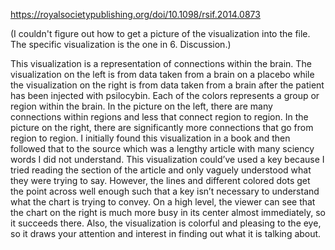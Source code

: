 
https://royalsocietypublishing.org/doi/10.1098/rsif.2014.0873

(I couldn't figure out how to get a picture of the visualization into the file. The specific visualization is the one in 6. Discussion.)

This visualization is a representation of connections within the brain. The visualization on the left is from data taken from a brain on a placebo while the visualization on the right is from data taken from a brain after the patient has been injected with psilocybin. Each of the colors represents a group or region within the brain. In the picture on the left, there are many connections within regions and less that connect region to region. In the picture on the right, there are significantly more connections that go from region to region. I initially found this visualization in a book and then followed that to the source which was a lengthy article with many sciency words I did not understand. This visualization could’ve used a key because I tried reading the section of the article and only vaguely understood what they were trying to say. However, the lines and different colored dots get the point across well enough such that a key isn’t necessary to understand what the chart is trying to convey. On a high level, the viewer can see that the chart on the right is much more busy in its center almost immediately, so it succeeds there. Also, the visualization is colorful and pleasing to the eye, so it draws your attention and interest in finding out what it is talking about.
